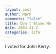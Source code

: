 ```yaml
--- 
layout: post
author: Mark
comments: "false"
title: Don't Blame Me
date: 2004-11-2
categories: life
---
```

I voted for John Kerry.
